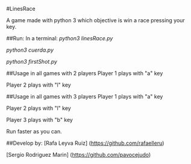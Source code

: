 #LinesRace

A game made with python 3 which objective is win a race pressing your key.

##Run:
In a terminal:
*python3 linesRace.py*

*python3 cuerda.py*

*python3 firstShot.py*

##Usage in all games with 2 players
Player 1 plays with "a" key

Player 2 plays with "l" key

##Usage in all games with 3 players
Player 1 plays with "a" key

Player 2 plays with "l" key

Player 3 plays with "b" key

Run faster as you can.

##Develop by:
[Rafa Leyva Ruiz] (https://github.com/rafaelleru)

[Sergio Rodriguez Marin] (https://github.com/pavocejudo)
